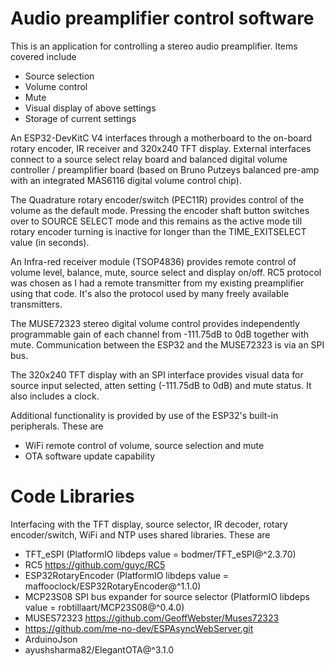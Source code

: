 Audio preamplifier control software
===================================

This is an application for controlling a stereo audio preamplifier. Items covered include
*  Source selection
*  Volume control
*  Mute
*  Visual display of above settings
*  Storage of current settings

An ESP32-DevKitC V4 interfaces through a motherboard to the on-board rotary encoder, IR receiver and 320x240 TFT display. External interfaces connect to a source select relay board and balanced digital volume controller / preamplifier board (based on Bruno Putzeys balanced pre-amp with an integrated MAS6116 digital volume control chip).

The Quadrature rotary encoder/switch (PEC11R) provides control of the volume as the default mode. Pressing the encoder shaft button switches over to SOURCE SELECT mode and this remains as the active mode till rotary encoder turning is inactive for longer than the TIME_EXITSELECT value (in seconds).

An Infra-red receiver module (TSOP4836) provides remote control of volume level, balance, mute, source select and display on/off. RC5 protocol was chosen as I had a remote transmitter from my existing preamplifier using that code. It's also the protocol used by many freely available transmitters.

The MUSE72323 stereo digital volume control provides independently programmable gain of each channel from -111.75dB to 0dB together with mute. Communication between the ESP32 and the MUSE72323 is via an SPI bus.

The 320x240 TFT display with an SPI interface provides visual data for source input selected, atten setting (-111.75dB to 0dB) and mute status. It also includes a clock.

Additional functionality is provided by use of the ESP32's built-in peripherals. These are
* WiFi remote control of volume, source selection and mute
* OTA software update capability

Code Libraries
=================
Interfacing with the TFT display, source selector, IR decoder, rotary encoder/switch, WiFi and NTP uses shared libraries. These are
* TFT_eSPI (PlatformIO libdeps value = bodmer/TFT_eSPI@^2.3.70)
* RC5    https://github.com/guyc/RC5
* ESP32RotaryEncoder (PlatformIO libdeps value = maffooclock/ESP32RotaryEncoder@^1.1.0)
* MCP23S08 SPI bus expander for source selector (PlatformIO libdeps value = robtillaart/MCP23S08@^0.4.0)
* MUSES72323    https://github.com/GeoffWebster/Muses72323
* https://github.com/me-no-dev/ESPAsyncWebServer.git
* ArduinoJson
* ayushsharma82/ElegantOTA@^3.1.0